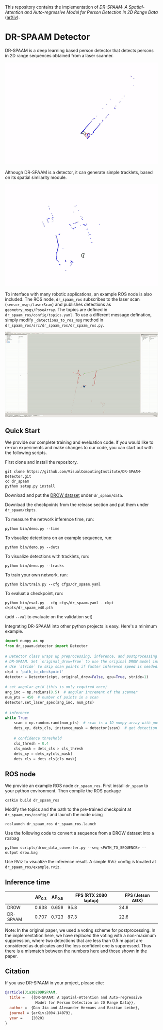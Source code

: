 This repository contains the implementation of *DR-SPAAM: A Spatial-Attention and Auto-regressive Model for Person Detection in 2D Range Data* ([arXiv](https://arxiv.org/abs/2004.14079)).

# DR-SPAAM Detector
DR-SPAAM is a deep learning based person detector that detects persons in 2D range sequences obtained from a laser scanner.

![](imgs/dets.gif)

Although DR-SPAAM is a detector, it can generate simple tracklets, based on its spatial similarity module.

![](imgs/tracks.gif)

To interface with many robotic applications, an example ROS node is also included.
The ROS node, `dr_spaam_ros` subscribes to the laser scan (`sensor_msgs/LaserScan`)
and publishes detections as `geometry_msgs/PoseArray`.
The topics are defined in `dr_spaam_ros/config/topics.yaml`.
To use a different message defination, simply modify `_detections_to_ros_msg` 
method in `dr_spaam_ros/src/dr_spaam_ros/dr_spaam_ros.py`.

![](imgs/dr_spaam_ros.gif)

## Quick Start
We provide our complete training and eveluation code.
If you would like to re-run experiments and make changes to our code, you can start out with the following scripts.

First clone and install the repository.
```
git clone https://github.com/VisualComputingInstitute/DR-SPAAM-Detector.git
cd dr_spaam
python setup.py install
```

Download and put the [DROW dataset](https://github.com/VisualComputingInstitute/DROW) under `dr_spaam/data`.

Download the checkpoints from the release section and put them under `dr_spaam/ckpts`.

To measure the network inference time, run:
```
python bin/demo.py --time 
```

To visualize detections on an example sequence, run:
```
python bin/demo.py --dets
```

To visualize detections with tracklets, run:
```
python bin/demo.py --tracks
```

To train your own network, run:
```
python bin/train.py --cfg cfgs/dr_spaam.yaml
```

To evaluat a checkpoint, run:
```
python bin/eval.py --cfg cfgs/dr_spaam.yaml --ckpt ckpts/dr_spaam_e40.pth
```
(add `--val` to evaluate on the validation set)

Integrating DR-SPAAM into other python projects is easy. 
Here's a minimum example.
```python
import numpy as np
from dr_spaam.detector import Detector

# Detector class wraps up preprocessing, inference, and postprocessing for 
# DR-SPAAM. Set `original_drow=True` to use the original DROW model instead. 
# Use `stride` to skip scan points if faster inference speed is needed.
ckpt = 'path_to_checkpoint'
detector = Detector(ckpt, original_drow=False, gpu=True, stride=1)

# set angular grid (this is only required once)
ang_inc = np.radians(0.5)  # angular increment of the scanner
num_pts = 450  # number of points in a scan
detector.set_laser_spec(ang_inc, num_pts)

# inference
while True:
    scan = np.random.rand(num_pts)  # scan is a 1D numpy array with positive values
    dets_xy, dets_cls, instance_mask = detector(scan)  # get detection

    # confidence threshold
    cls_thresh = 0.4
    cls_mask = dets_cls > cls_thresh
    dets_xy = dets_xy[cls_mask]
    dets_cls = dets_cls[cls_mask]
```

## ROS node
We provide an example ROS node `dr_spaam_ros`. 
First install `dr_spaam` to your python environment.
Then compile the ROS package 
```
catkin build dr_spaam_ros
```

Modify the topics and the path to the pre-trained checkpoint at 
`dr_spaam_ros/config/` and launch the node using
```
roslaunch dr_spaam_ros dr_spaam_ros.launch
```

Use the following code to convert a sequence from a DROW dataset into a rosbag
```
python scripts/drow_data_converter.py --seq <PATH_TO_SEQUENCE> --output drow.bag
```

Use RViz to visualize the inference result.
A simple RViz config is located at `dr_spaam_ros/example.rviz`.

## Inference time
|        | AP<sub>0.3</sub> | AP<sub>0.5</sub> | FPS (RTX 2080 laptop) | FPS (Jetson AGX) |
|--------|------------------|------------------|-----------------------|------------------|
|DROW    | 0.638 | 0.659 | 95.8 | 24.8 |
|DR-SPAAM| 0.707 | 0.723 | 87.3 | 22.6 |

Note: In the original paper, we used a voting scheme for postprocessing.
In the implementation here, we have replaced the voting with a non-maximum suppression,
where two detections that are less than 0.5 m apart are considered as duplicates 
and the less confident one is suppressed.
Thus there is a mismatch between the numbers here and those shown in the paper.

## Citation
If you use DR-SPAAM in your project, please cite:
```BibTeX
@article{Jia2020DRSPAAM,
  title =   {{DR-SPAAM: A Spatial-Attention and Auto-regressive
              Model for Person Detection in 2D Range Data}},
  author =  {Dan Jia and Alexander Hermans and Bastian Leibe},
  journal = {arXiv:2004.14079},
  year =    {2020}
}
```
